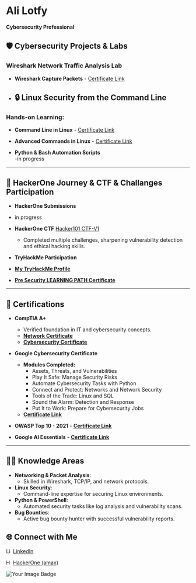 # Ali Lotfy
**Cybersecurity Professional**

## :shield: Cybersecurity Projects & Labs

### Wireshark Network Traffic Analysis Lab
- **Wireshark Capture Packets**  - [Certificate Link](https://www.coursera.org/account/accomplishments/certificate/8VOINNJICGEG)
  
- ## 🔒 **Linux Security from the Command Line**

### Hands-on Learning:

- **Command Line in Linux**  - [Certificate Link](https://coursera.org/verify/B9LBGJA1LJJ7)

- **Advanced Commands in Linux** - [Certificate Link](https://coursera.org/verify/0J6H7CI9QR4S)

  
- **Python & Bash Automation Scripts**  
  -in progress

---

## 🔐 **HackerOne Journey & CTF & Challanges Participation**

- **HackerOne Submissions**
- in progress
  
- **HackerOne CTF** [Hacker101 CTF-V1](https://github.com/Ali-lotfy/Hacker101-Micro-v1/tree/main)
  - Completed multiple challenges, sharpening vulnerability detection and ethical hacking skills.


- **TryHackMe Participation**
- **[My TryHackMe Profile](https://tryhackme.com/r/p/alilotfyalirakha)**  
- **[Pre Security LEARNING PATH Certificate](https://tryhackme-certificates.s3-eu-west-1.amazonaws.com/THM-VSMIRUQNTT.png)**  
---

## 📜 **Certifications**

- **CompTIA A+**  
  - Verified foundation in IT and cybersecurity concepts.  
  - **[Network Certificate](https://coursera.org/verify/LLONVE5E9QCP)**  
  - **[Cybersecurity Certificate](https://coursera.org/verify/B4X8GEYIHTGC)**  

- **Google Cybersecurity Certificate**  
  - **Modules Completed:**
    - Assets, Threats, and Vulnerabilities
    - Play It Safe: Manage Security Risks
    - Automate Cybersecurity Tasks with Python
    - Connect and Protect: Networks and Network Security
    - Tools of the Trade: Linux and SQL
    - Sound the Alarm: Detection and Response
    - Put It to Work: Prepare for Cybersecurity Jobs  
  - **[Certificate Link](https://coursera.org/verify/professional-cert/IGITYBLJUSJJ)**

- **OWASP Top 10 - 2021** - **[Certificate Link](https://coursera.org/verify/specialization/AP4G9K1IH2XB)**
- **Google AI Essentials** - **[Certificate Link](https://coursera.org/verify/ZHPJZUVTODQ0)**
    
---

## 👨‍💻 **Knowledge Areas**

- **Networking & Packet Analysis**:  
  - Skilled in Wireshark, TCP/IP, and network protocols.  
- **Linux Security**:  
  - Command-line expertise for securing Linux environments.  
- **Python & PowerShell**:  
  - Automated security tasks like log analysis and vulnerability scans.  
- **Bug Bounties**:  
  - Active bug bounty hunter with successful vulnerability reports.

## 🌐 **Connect with Me**


[<img align="left" alt="LinkedIn" width="16px" src="https://cdn.jsdelivr.net/npm/simple-icons@v3/icons/linkedin.svg" /> LinkedIn](https://www.linkedin.com/in/ali-lotfy94)

[<img align="left" alt="HackerOne" width="16px" src="https://cdn.jsdelivr.net/npm/simple-icons@v3/icons/hackerone.svg" /> HackerOne (amax)](https://hackerone.com/amax)

<img src="https://tryhackme-badges.s3.amazonaws.com/alilotfyalirakha.png" alt="Your Image Badge" />

